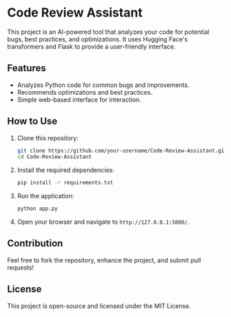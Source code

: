 # Code Review Assistant

This project is an AI-powered tool that analyzes your code for potential bugs, best practices, and optimizations. It uses Hugging Face's transformers and Flask to provide a user-friendly interface.

## Features

- Analyzes Python code for common bugs and improvements.
- Recommends optimizations and best practices.
- Simple web-based interface for interaction.

## How to Use

1. Clone this repository:
   ```bash
   git clone https://github.com/your-username/Code-Review-Assistant.git
   cd Code-Review-Assistant
   ```

2. Install the required dependencies:
   ```bash
   pip install -r requirements.txt
   ```

3. Run the application:
   ```bash
   python app.py
   ```

4. Open your browser and navigate to `http://127.0.0.1:5000/`.

## Contribution

Feel free to fork the repository, enhance the project, and submit pull requests!

## License

This project is open-source and licensed under the MIT License.
